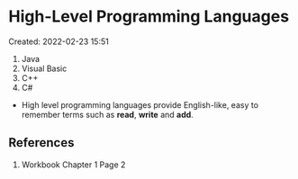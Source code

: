 # High-Level Programming Languages
Created: 2022-02-23 15:51

1. Java
2. Visual Basic
3. C++
4. C#

- High level programming languages provide English-like, easy to remember terms such as **read**, **write** and **add**.

## References
1. Workbook Chapter 1 Page 2